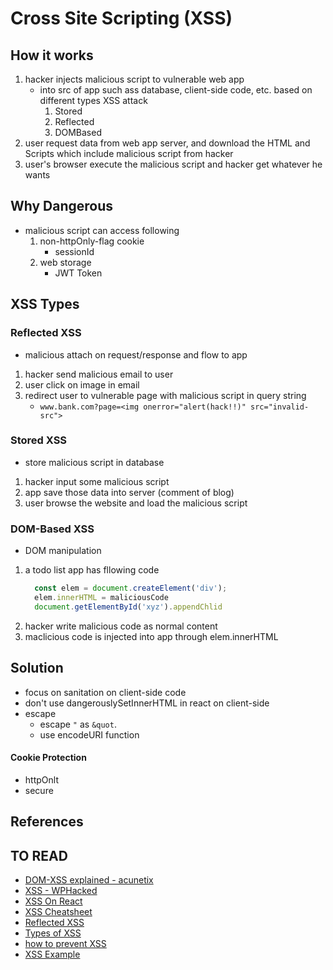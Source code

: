 # Cross Site Scripting (XSS)

## How it works
1. hacker injects malicious script to vulnerable web app
    * into src of app such ass database, client-side code, etc. based on different types XSS attack
        1. Stored
        2. Reflected
        3. DOMBased
2. user request data from web app server, and download the HTML and Scripts which include malicious script from hacker
3. user's browser execute the malicious script and hacker get whatever he wants

## Why Dangerous
* malicious script can access following
    1. non-httpOnly-flag cookie
        * sessionId
    2. web storage
        * JWT Token

## XSS Types

### Reflected XSS
* malicious attach on request/response and flow to app
1. hacker send malicious email to user
2. user click on image in email
3. redirect user to vulnerable page with malicious script in query string
    * `www.bank.com?page=<img onerror="alert(hack!!)" src="invalid-src">`


### Stored XSS
* store malicious script in database
1. hacker input some malicious script
2. app save those data into server (comment of blog)
3. user browse the website and load the malicious script

### DOM-Based XSS
* DOM manipulation
1. a todo list app has fllowing code
    ```js
      const elem = document.createElement('div');
      elem.innerHTML = maliciousCode
      document.getElementById('xyz').appendChlid
    ```
2. hacker write malicious code as normal content
3. maclicious code is injected into app through elem.innerHTML



## Solution
* focus on sanitation on client-side code
* don't use dangerouslySetInnerHTML in react on client-side
* escape
    * escape `"` as `&quot`.
    * use encodeURI function

#### Cookie Protection
* httpOnlt
* secure

## References



## TO READ
* [DOM-XSS explained - acunetix](https://www.acunetix.com/blog/articles/dom-xss-explained/)
* [XSS - WPHacked](https://secure.wphackedhelp.com/blog/wordpress-xss-attack/)
* [XSS On React](https://stackoverflow.com/questions/33644499/what-does-it-mean-when-they-say-react-is-xss-protected)
* [XSS Cheatsheet](https://www.owasp.org/index.php/XSS_Filter_Evasion_Cheat_Sheet)
* [Reflected XSS](https://security.stackexchange.com/questions/65142/what-is-reflected-xss)
* [Types of XSS](https://www.acunetix.com/websitesecurity/xss/)
* [how to prevent XSS](https://www.acunetix.com/blog/articles/preventing-xss-attacks/)
* [XSS Example](https://www.owasp.org/index.php/XSS_Filter_Evasion_Cheat_Sheet)
